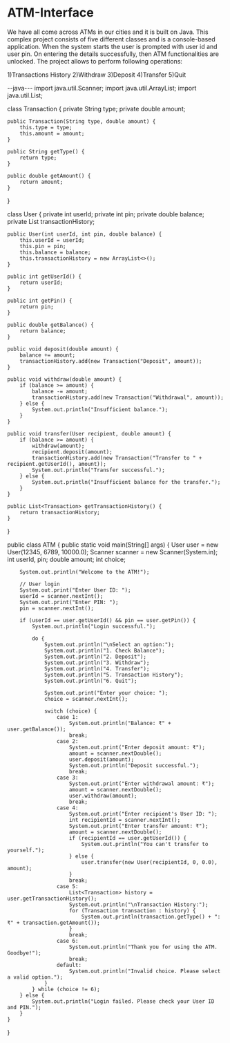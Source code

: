 # ATM-Interface

We have all come across ATMs in our cities and it is built on Java. This complex project consists of five different classes and is a console-based application. When the system starts the user is prompted with user id and user pin. On entering the details successfully, then ATM functionalities are unlocked. The project allows to perform following operations:

1)Transactions History 2)Withdraw 3)Deposit 4)Transfer 5)Quit



--java---
import java.util.Scanner;
import java.util.ArrayList;
import java.util.List;

class Transaction {
    private String type;
    private double amount;

    public Transaction(String type, double amount) {
        this.type = type;
        this.amount = amount;
    }

    public String getType() {
        return type;
    }

    public double getAmount() {
        return amount;
    }
}

class User {
    private int userId;
    private int pin;
    private double balance;
    private List<Transaction> transactionHistory;

    public User(int userId, int pin, double balance) {
        this.userId = userId;
        this.pin = pin;
        this.balance = balance;
        this.transactionHistory = new ArrayList<>();
    }

    public int getUserId() {
        return userId;
    }

    public int getPin() {
        return pin;
    }

    public double getBalance() {
        return balance;
    }

    public void deposit(double amount) {
        balance += amount;
        transactionHistory.add(new Transaction("Deposit", amount));
    }

    public void withdraw(double amount) {
        if (balance >= amount) {
            balance -= amount;
            transactionHistory.add(new Transaction("Withdrawal", amount));
        } else {
            System.out.println("Insufficient balance.");
        }
    }

    public void transfer(User recipient, double amount) {
        if (balance >= amount) {
            withdraw(amount);
            recipient.deposit(amount);
            transactionHistory.add(new Transaction("Transfer to " + recipient.getUserId(), amount));
            System.out.println("Transfer successful.");
        } else {
            System.out.println("Insufficient balance for the transfer.");
        }
    }

    public List<Transaction> getTransactionHistory() {
        return transactionHistory;
    }
}

public class ATM {
    public static void main(String[] args) {
        User user = new User(12345, 6789, 10000.0); 
        Scanner scanner = new Scanner(System.in);
        int userId, pin;
        double amount;
        int choice;

        System.out.println("Welcome to the ATM!");

        // User login
        System.out.print("Enter User ID: ");
        userId = scanner.nextInt();
        System.out.print("Enter PIN: ");
        pin = scanner.nextInt();

        if (userId == user.getUserId() && pin == user.getPin()) {
            System.out.println("Login successful.");

            do {
                System.out.println("\nSelect an option:");
                System.out.println("1. Check Balance");
                System.out.println("2. Deposit");
                System.out.println("3. Withdraw");
                System.out.println("4. Transfer");
                System.out.println("5. Transaction History");
                System.out.println("6. Quit");

                System.out.print("Enter your choice: ");
                choice = scanner.nextInt();

                switch (choice) {
                    case 1:
                        System.out.println("Balance: ₹" + user.getBalance());
                        break;
                    case 2:
                        System.out.print("Enter deposit amount: ₹");
                        amount = scanner.nextDouble();
                        user.deposit(amount);
                        System.out.println("Deposit successful.");
                        break;
                    case 3:
                        System.out.print("Enter withdrawal amount: ₹");
                        amount = scanner.nextDouble();
                        user.withdraw(amount);
                        break;
                    case 4:
                        System.out.print("Enter recipient's User ID: ");
                        int recipientId = scanner.nextInt();
                        System.out.print("Enter transfer amount: ₹");
                        amount = scanner.nextDouble();
                        if (recipientId == user.getUserId()) {
                            System.out.println("You can't transfer to yourself.");
                        } else {
                            user.transfer(new User(recipientId, 0, 0.0), amount);
                        }
                        break;
                    case 5:
                        List<Transaction> history = user.getTransactionHistory();
                        System.out.println("\nTransaction History:");
                        for (Transaction transaction : history) {
                            System.out.println(transaction.getType() + ": ₹" + transaction.getAmount());
                        }
                        break;
                    case 6:
                        System.out.println("Thank you for using the ATM. Goodbye!");
                        break;
                    default:
                        System.out.println("Invalid choice. Please select a valid option.");
                }
            } while (choice != 6);
        } else {
            System.out.println("Login failed. Please check your User ID and PIN.");
        }
    }
}

